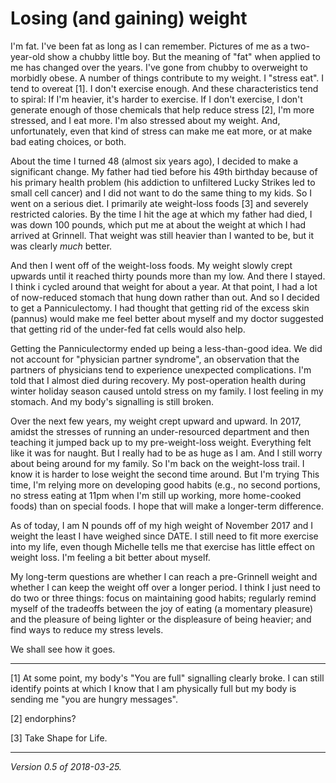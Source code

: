 Losing (and gaining) weight
===========================

I'm fat.  I've been fat as long as I can remember.  Pictures of me
as a two-year-old show a chubby little boy.  But the meaning of "fat"
when applied to me has changed over the years.  I've gone from chubby to
overweight to morbidly obese.  A number of things contribute to my weight.
I "stress eat".  I tend to overeat [1].  I don't exercise enough.
And these characteristics tend to spiral: If I'm heavier, it's harder
to exercise.  If I don't exercise, I don't generate enough of those
chemicals that help reduce stress [2], I'm more stressed, and I eat more.
I'm also stressed about my weight.  And, unfortunately, even that kind
of stress can make me eat more, or at make bad eating choices, or both.

About the time I turned 48 (almost six years ago), I decided to make a
significant change.  My father had tied before his 49th birthday because
of his primary health problem (his addiction to unfiltered Lucky Strikes
led to small cell cancer) and I did not want to do the same thing to my
kids.  So I went on a serious diet.  I primarily ate weight-loss foods
[3] and severely restricted calories.  By the time I hit the age at
which my father had died, I was down 100 pounds, which put me at about
the weight at which I had arrived at Grinnell.  That weight was still
heavier than I wanted to be, but it was clearly *much* better.

And then I went off of the weight-loss foods.  My weight slowly crept
upwards until it reached thirty pounds more than my low.  And there I
stayed.  I think i cycled around that weight for about a year.  At that
point, I had a lot of now-reduced stomach that hung down rather than out.
And so I decided to get a Panniculectomy.  I had thought that getting
rid of the excess skin (pannus) would make me feel better about myself
and my doctor suggested that getting rid of the under-fed fat cells
would also help.

Getting the Panniculectormy ended up being a less-than-good idea.  We
did not account for "physician partner syndrome", an observation that
the partners of physicians tend to experience unexpected complications.
I'm told that I almost died during recovery.  My post-operation health
during winter holiday season caused untold stress on my family.  I lost
feeling in my stomach.  And my body's signalling is still broken.

Over the next few years, my weight crept upward and upward.  In 2017,
amidst the stresses of running an under-resourced department and then
teaching it jumped back up to my pre-weight-loss weight.  Everything
felt like it was for naught.  But I really had to be as huge as I am.
And I still worry about being around for my family.  So I'm back on
the weight-loss trail.  I know it is harder to lose weight the second
time around.  But I'm trying This time, I'm relying more on developing
good habits (e.g., no second portions, no stress eating at 11pm when
I'm still up working, more home-cooked foods) than on special foods.
I hope that will make a longer-term difference.

As of today, I am N pounds off of my high weight of November 2017 and I
weight the least I have weighed since DATE.  I still need to fit more 
exercise into my life, even though Michelle tells me that exercise has
little effect on weight loss.  I'm feeling a bit better about myself.

My long-term questions are whether I can reach a pre-Grinnell weight
and whether I can keep the weight off over a longer period.  I think I
just need to do two or three things: focus on maintaining good habits;
regularly remind myself of the tradeoffs between the joy of eating (a
momentary pleasure) and the pleasure of being lighter or the displeasure
of being heavier; and find ways to reduce my stress levels.

We shall see how it goes.

---

[1] At some point, my body's "You are full" signalling clearly broke.  I
can still identify points at which I know that I am physically full but my
body is sending me "you are hungry messages".

[2] endorphins?

[3] Take Shape for Life.

---

*Version 0.5 of 2018-03-25.*
